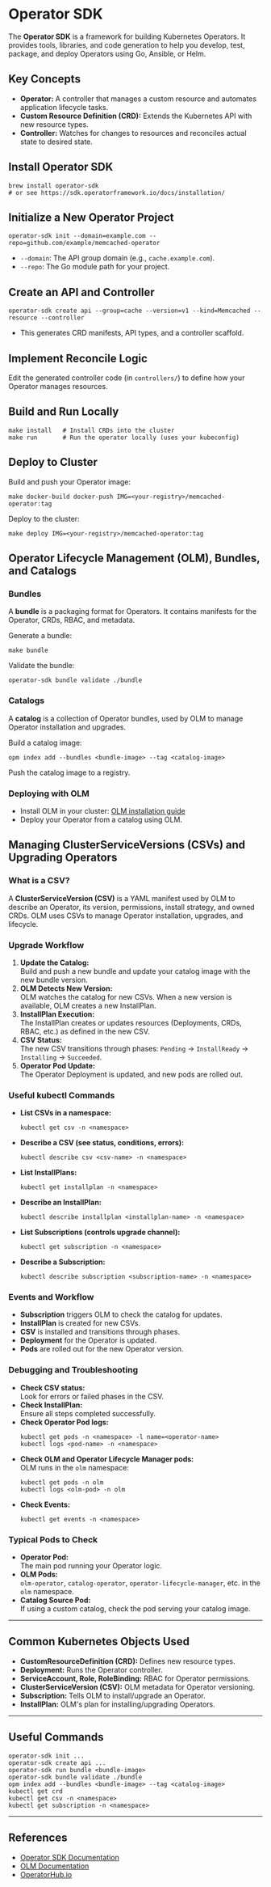 # Operator SDK

The **Operator SDK** is a framework for building Kubernetes Operators. It provides tools, libraries, and code generation to help you develop, test, package, and deploy Operators using Go, Ansible, or Helm.

## Key Concepts

- **Operator:** A controller that manages a custom resource and automates application lifecycle tasks.
- **Custom Resource Definition (CRD):** Extends the Kubernetes API with new resource types.
- **Controller:** Watches for changes to resources and reconciles actual state to desired state.

## Install Operator SDK

```shell
brew install operator-sdk
# or see https://sdk.operatorframework.io/docs/installation/
```

## Initialize a New Operator Project

```shell
operator-sdk init --domain=example.com --repo=github.com/example/memcached-operator
```

- `--domain`: The API group domain (e.g., `cache.example.com`).
- `--repo`: The Go module path for your project.

## Create an API and Controller

```shell
operator-sdk create api --group=cache --version=v1 --kind=Memcached --resource --controller
```

- This generates CRD manifests, API types, and a controller scaffold.

## Implement Reconcile Logic

Edit the generated controller code (in `controllers/`) to define how your Operator manages resources.

## Build and Run Locally

```shell
make install   # Install CRDs into the cluster
make run       # Run the operator locally (uses your kubeconfig)
```

## Deploy to Cluster

Build and push your Operator image:

```shell
make docker-build docker-push IMG=<your-registry>/memcached-operator:tag
```

Deploy to the cluster:

```shell
make deploy IMG=<your-registry>/memcached-operator:tag
```

## Operator Lifecycle Management (OLM), Bundles, and Catalogs

### Bundles

A **bundle** is a packaging format for Operators. It contains manifests for the Operator, CRDs, RBAC, and metadata.

Generate a bundle:

```shell
make bundle
```

Validate the bundle:

```shell
operator-sdk bundle validate ./bundle
```

### Catalogs

A **catalog** is a collection of Operator bundles, used by OLM to manage Operator installation and upgrades.

Build a catalog image:

```shell
opm index add --bundles <bundle-image> --tag <catalog-image>
```

Push the catalog image to a registry.

### Deploying with OLM

- Install OLM in your cluster:  [OLM installation guide](https://olm.operatorframework.io/docs/getting-started/)
- Deploy your Operator from a catalog using OLM.

## Managing ClusterServiceVersions (CSVs) and Upgrading Operators

### What is a CSV?

A **ClusterServiceVersion (CSV)** is a YAML manifest used by OLM to describe an Operator, its version, permissions, install strategy, and owned CRDs. OLM uses CSVs to manage Operator installation, upgrades, and lifecycle.

### Upgrade Workflow

1. **Update the Catalog:**  
   Build and push a new bundle and update your catalog image with the new bundle version.
2. **OLM Detects New Version:**  
   OLM watches the catalog for new CSVs. When a new version is available, OLM creates a new InstallPlan.
3. **InstallPlan Execution:**  
   The InstallPlan creates or updates resources (Deployments, CRDs, RBAC, etc.) as defined in the new CSV.
4. **CSV Status:**  
   The new CSV transitions through phases: `Pending` → `InstallReady` → `Installing` → `Succeeded`.
5. **Operator Pod Update:**  
   The Operator Deployment is updated, and new pods are rolled out.

### Useful kubectl Commands

- **List CSVs in a namespace:**
  ```shell
  kubectl get csv -n <namespace>
  ```
- **Describe a CSV (see status, conditions, errors):**
  ```shell
  kubectl describe csv <csv-name> -n <namespace>
  ```
- **List InstallPlans:**
  ```shell
  kubectl get installplan -n <namespace>
  ```
- **Describe an InstallPlan:**
  ```shell
  kubectl describe installplan <installplan-name> -n <namespace>
  ```
- **List Subscriptions (controls upgrade channel):**
  ```shell
  kubectl get subscription -n <namespace>
  ```
- **Describe a Subscription:**
  ```shell
  kubectl describe subscription <subscription-name> -n <namespace>
  ```

### Events and Workflow

- **Subscription** triggers OLM to check the catalog for updates.
- **InstallPlan** is created for new CSVs.
- **CSV** is installed and transitions through phases.
- **Deployment** for the Operator is updated.
- **Pods** are rolled out for the new Operator version.

### Debugging and Troubleshooting

- **Check CSV status:**  
  Look for errors or failed phases in the CSV.
- **Check InstallPlan:**  
  Ensure all steps completed successfully.
- **Check Operator Pod logs:**  
  ```shell
  kubectl get pods -n <namespace> -l name=<operator-name>
  kubectl logs <pod-name> -n <namespace>
  ```
- **Check OLM and Operator Lifecycle Manager pods:**  
  OLM runs in the `olm` namespace:
  ```shell
  kubectl get pods -n olm
  kubectl logs <olm-pod> -n olm
  ```
- **Check Events:**  
  ```shell
  kubectl get events -n <namespace>
  ```

### Typical Pods to Check

- **Operator Pod:**  
  The main pod running your Operator logic.
- **OLM Pods:**  
  `olm-operator`, `catalog-operator`, `operator-lifecycle-manager`, etc. in the `olm` namespace.
- **Catalog Source Pod:**  
  If using a custom catalog, check the pod serving your catalog image.

---

## Common Kubernetes Objects Used

- **CustomResourceDefinition (CRD):** Defines new resource types.
- **Deployment:** Runs the Operator controller.
- **ServiceAccount, Role, RoleBinding:** RBAC for Operator permissions.
- **ClusterServiceVersion (CSV):** OLM metadata for Operator versioning.
- **Subscription:** Tells OLM to install/upgrade an Operator.
- **InstallPlan:** OLM's plan for installing/upgrading Operators.

---

## Useful Commands

```shell
operator-sdk init ...
operator-sdk create api ...
operator-sdk run bundle <bundle-image>
operator-sdk bundle validate ./bundle
opm index add --bundles <bundle-image> --tag <catalog-image>
kubectl get crd
kubectl get csv -n <namespace>
kubectl get subscription -n <namespace>
```

---

## References

- [Operator SDK Documentation](https://sdk.operatorframework.io/docs/)
- [OLM Documentation](https://olm.operatorframework.io/docs/)
- [OperatorHub.io](https://operatorhub.io/)
